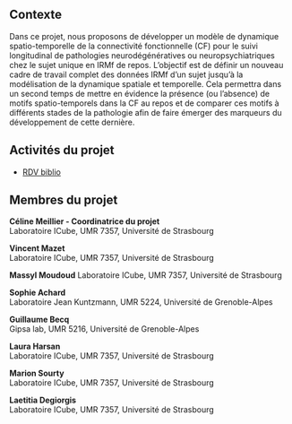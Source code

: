 
## Contexte 
Dans ce projet, nous proposons de développer un modèle de dynamique spatio-temporelle de la
connectivité fonctionnelle (CF) pour le suivi longitudinal de pathologies neurodégénératives ou neuropsychiatriques chez le sujet unique
en IRMf de repos. L’objectif est de définir un nouveau cadre de travail complet des données IRMf d’un sujet
jusqu’à la modélisation de la dynamique spatiale et temporelle. Cela permettra dans un second temps de
mettre en évidence la présence (ou l’absence) de motifs spatio-temporels dans la CF au repos et de
comparer ces motifs à différents stades de la pathologie afin de faire émerger des marqueurs du
développement de cette dernière.

## Activités du projet 
* [RDV biblio](biblio.md)


## Membres du projet


__Céline Meillier - Coordinatrice du projet__  
Laboratoire ICube, UMR 7357, Université de Strasbourg 

__Vincent Mazet__  
Laboratoire ICube, UMR 7357, Université de Strasbourg 

__Massyl Moudoud__ 
Laboratoire ICube, UMR 7357, Université de Strasbourg

__Sophie Achard__   
Laboratoire Jean Kuntzmann, UMR 5224, Université de Grenoble-Alpes

__Guillaume Becq__  
Gipsa lab, UMR 5216, Université de Grenoble-Alpes

__Laura Harsan__   
Laboratoire ICube, UMR 7357, Université de Strasbourg 

__Marion Sourty__  
Laboratoire ICube, UMR 7357, Université de Strasbourg 

__Laetitia Degiorgis__  
Laboratoire ICube, UMR 7357, Université de Strasbourg 


